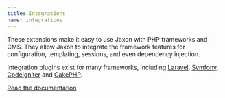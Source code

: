```yaml
---
title: Integrations
name: integrations
---
```


These extensions make it easy to use Jaxon with PHP frameworks and CMS.
They allow Jaxon to integrate the framework features for configuration, templating, sessions, and even dependency injection.

Integration plugins exist for many frameworks, including [Laravel](https://github.com/jaxon-php/jaxon-laravel), [Symfony](https://github.com/jaxon-php/jaxon-symfony), [CodeIgniter](https://github.com/jaxon-php/jaxon-codeigniter) and [CakePHP](https://github.com/jaxon-php/jaxon-cake).

[Read the documentation](../../docs/v3x/plugins/frameworks.html)
